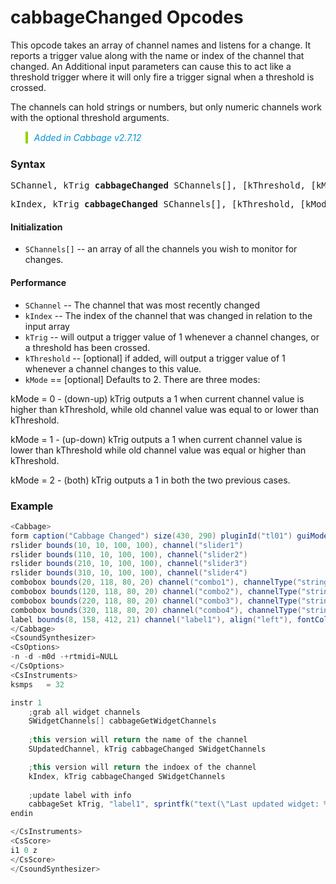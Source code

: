 # cabbageChanged Opcodes

This opcode takes an array of channel names and listens for a change. It reports a trigger value along with the name or index of the channel that changed. An Additional input parameters can cause this to act like a threshold trigger where it will only fire a trigger signal when a threshold is crossed. 

The channels can hold strings or numbers, but only numeric channels work with the optional threshold arguments. 


<blockquote style="font-style:italic;border-left:10px solid #93d200;color:rgb(3, 147, 210);padding:1px;padding-left:10px;margin-top:0px;margin-bottom:1px;border-left-width:0.25rem"> Added in Cabbage v2.7.12</blockquote>

### Syntax

<pre>SChannel, kTrig <b>cabbageChanged</b> SChannels[], [kThreshold, [kMode]]</pre>
<pre>kIndex, kTrig <b>cabbageChanged</b> SChannels[], [kThreshold, [kMode]]</pre>

#### Initialization

* `SChannels[]` -- an array of all the channels you wish to monitor for changes.

#### Performance

* `SChannel` -- The channel that was most recently changed
* `kIndex` -- The index of the channel that was changed in relation to the input array
* `kTrig` -- will output a trigger value of 1 whenever a channel changes, or a threshold has been crossed. 
* `kThreshold` -- [optional] if added, will output a trigger value of 1 whenever a channel changes to this value. 
* `kMode` == [optional] Defaults to 2. There are three modes:

kMode = 0 - (down-up) kTrig outputs a 1 when current channel value is higher than kThreshold, while old channel value was equal to or lower than kThreshold.

kMode = 1 - (up-down) kTrig outputs a 1 when current channel value is lower than kThreshold while old channel value was equal or higher than kThreshold.

kMode = 2 - (both) kTrig outputs a 1 in both the two previous cases.



### Example

```csharp
<Cabbage>
form caption("Cabbage Changed") size(430, 290) pluginId("tl01") guiMode("queue")
rslider bounds(10, 10, 100, 100), channel("slider1")
rslider bounds(110, 10, 100, 100), channel("slider2")
rslider bounds(210, 10, 100, 100), channel("slider3")
rslider bounds(310, 10, 100, 100), channel("slider4")
combobox bounds(20, 118, 80, 20) channel("combo1"), channelType("string")
combobox bounds(120, 118, 80, 20) channel("combo2"), channelType("string")
combobox bounds(220, 118, 80, 20) channel("combo3"), channelType("string")
combobox bounds(320, 118, 80, 20) channel("combo4"), channelType("string")
label bounds(8, 158, 412, 21) channel("label1"), align("left"), fontColour(0, 0, 0, 255) text("Most recently changed widget:")
</Cabbage>
<CsoundSynthesizer>
<CsOptions>
-n -d -m0d -+rtmidi=NULL 
</CsOptions>
<CsInstruments>
ksmps   = 32  

instr 1
    ;grab all widget channels
    SWidgetChannels[] cabbageGetWidgetChannels
    
    ;this version will return the name of the channel
    SUpdatedChannel, kTrig cabbageChanged SWidgetChannels

    ;this version will return the indoex of the channel
    kIndex, kTrig cabbageChanged SWidgetChannels
    
    ;update label with info
    cabbageSet kTrig, "label1", sprintfk("text(\"Last updated widget: %s - Index:%d\")", SUpdatedChannel, kIndex)
endin

</CsInstruments>
<CsScore>
i1 0 z
</CsScore>
</CsoundSynthesizer>
```

